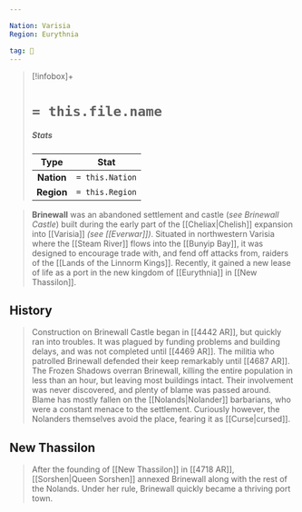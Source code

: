 ```yaml
---

Nation: Varisia
Region: Eurythnia

tag: 🌃
---
```


> [!infobox]+
> #  `= this.file.name`
> ##### Stats
> Type | Stat |
> :---:|:---:|
> **Nation** | `= this.Nation` |
> **Region** | `= this.Region` |


> **Brinewall** was an abandoned settlement and castle (*see Brinewall Castle*) built during the early part of the [[Cheliax|Chelish]] expansion into [[Varisia]] *(see [[Everwar]])*. Situated in northwestern Varisia where the [[Steam River]] flows into the [[Bunyip Bay]], it was designed to encourage trade with, and fend off attacks from, raiders of the [[Lands of the Linnorm Kings]]. Recently, it gained a new lease of life as a port in the new kingdom of [[Eurythnia]] in [[New Thassilon]].


## History

> Construction on Brinewall Castle began in [[4442 AR]], but quickly ran into troubles. It was plagued by funding problems and building delays, and was not completed until [[4469 AR]]. The militia who patrolled Brinewall defended their keep remarkably until [[4687 AR]]. The Frozen Shadows overran Brinewall, killing the entire population in less than an hour, but leaving most buildings intact. Their involvement was never discovered, and plenty of blame was passed around.
> Blame has mostly fallen on the [[Nolands|Nolander]] barbarians, who were a constant menace to the settlement. Curiously however, the Nolanders themselves avoid the place, fearing it as [[Curse|cursed]].


## New Thassilon

> After the founding of [[New Thassilon]] in [[4718 AR]], [[Sorshen|Queen Sorshen]] annexed Brinewall along with the rest of the Nolands. Under her rule, Brinewall quickly became a thriving port town.









